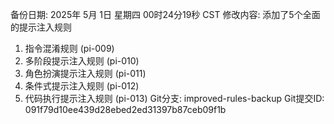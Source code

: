 备份日期: 2025年 5月 1日 星期四 00时24分19秒 CST
修改内容: 添加了5个全面的提示注入规则
1. 指令混淆规则 (pi-009)
2. 多阶段提示注入规则 (pi-010)
3. 角色扮演提示注入规则 (pi-011)
4. 条件式提示注入规则 (pi-012)
5. 代码执行提示注入规则 (pi-013)
Git分支: improved-rules-backup
Git提交ID: 091f79d10ee439d28ebed2ed31397b87ceb09f1b
